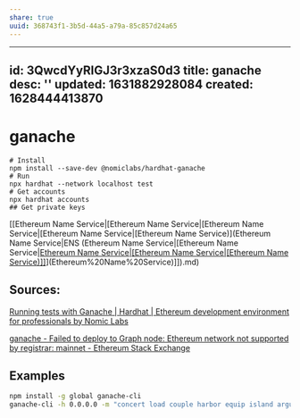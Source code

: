 ```yaml
---
share: true
uuid: 368743f1-3b5d-44a5-a79a-85c857d24a65
---
```

---
id: 3QwcdYyRIGJ3r3xzaS0d3
title: ganache
desc: ''
updated: 1631882928084
created: 1628444413870
---
# ganache
    
    # Install
    npm install --save-dev @nomiclabs/hardhat-ganache
    # Run
    npx hardhat --network localhost test
    # Get accounts
    npx hardhat accounts
    ## Get private keys

[[Ethereum Name Service|[Ethereum Name Service|[Ethereum Name Service|[Ethereum Name Service|[Ethereum Name Service)](Ethereum Name Service|ENS (Ethereum Name Service|[Ethereum Name Service|[Ethereum Name Service|[Ethereum Name Service|[Ethereum Name Service)]]](Ethereum%20Name%20Service)](Ethereum%20Name%20Service)]]).md)

Sources:
--------

[Running tests with Ganache | Hardhat | Ethereum development environment for professionals by Nomic Labs](https://hardhat.org/guides/ganache-tests.html)

[ganache - Failed to deploy to Graph node: Ethereum network not supported by registrar: mainnet - Ethereum Stack Exchange](https://ethereum.stackexchange.com/questions/99409/failed-to-deploy-to-graph-node-ethereum-network-not-supported-by-registrar-mai)

## Examples

``` bash
npm install -g global ganache-cli 
ganache-cli -h 0.0.0.0 -m "concert load couple harbor equip island argue ramp clarify fence smart topic"
```
